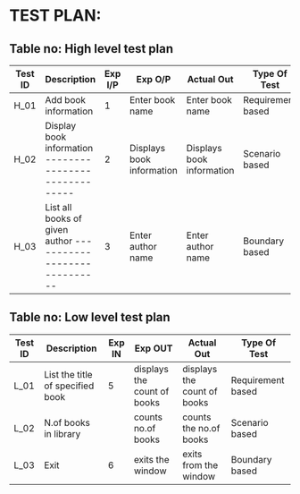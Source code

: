 # TEST PLAN:

## Table no: High level test plan

| **Test ID** | **Description**                                              | **Exp I/P** | **Exp O/P**      | **Actual Out** |**Type Of Test**  |    
|-------------|--------------------------------------------------------------|------------ |-------------     |----------------|------------------|
|  H_01       |Add book information                                          | 1           |Enter book name   |Enter book name |Requirement based |
|  H_02       |Display book information         -----------------------------| 2           |Displays book information|Displays book information|Scenario based    |
|  H_03       |List all books of given author   -----------------------------| 3           |Enter author name|Enter author name|Boundary based    |

## Table no: Low level test plan

| **Test ID** | **Description**                                              | **Exp IN** | **Exp OUT** | **Actual Out** |**Type Of Test**  |    
|-------------|--------------------------------------------------------------|------------|-------------|----------------|------------------|
|  L_01       |List the title of specified book                              | 5          |displays the count of books|displays the count of books|Requirement based |
|  L_02       |N.of books in library                                         |            |counts no.of books|counts the no.of books|Scenario based    |
|  L_03       |Exit                                                          | 6           |exits the window|exits from the window|Boundary based    |

 
